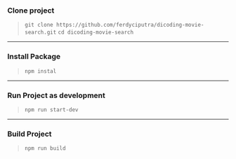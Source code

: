 ### Clone project
> `git clone https://github.com/ferdyciputra/dicoding-movie-search.git`
> `cd dicoding-movie-search`
<hr>

### Install Package
> `npm instal`
<hr>

### Run Project as development
> `npm run start-dev`
<hr>

### Build Project
> `npm run build`